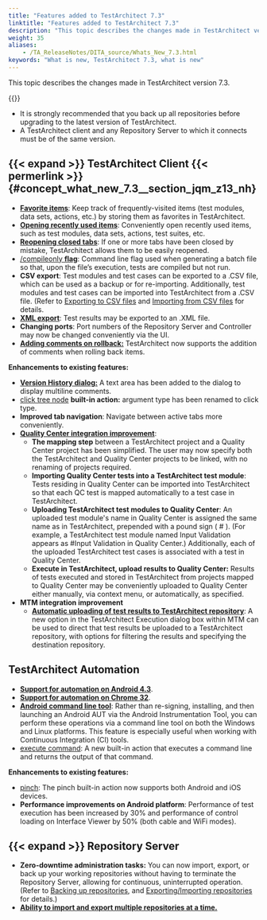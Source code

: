 ```yaml
--- 
title: "Features added to TestArchitect 7.3"
linktitle: "Features added to TestArchitect 7.3"
description: "This topic describes the changes made in TestArchitect version 7.3."
weight: 35
aliases: 
    - /TA_ReleaseNotes/DITA_source/Whats_New_7.3.html
keywords: "What is new, TestArchitect 7.3, what is new"
---
```


This topic describes the changes made in TestArchitect version 7.3.

{{<caution>}}

-   It is strongly recommended that you back up all repositories before upgrading to the latest version of TestArchitect.
-   A TestArchitect client and any Repository Server to which it connects must be of the same version.

## {{< expand >}} TestArchitect Client {{< permerlink >}} {#concept_what_new_7.3__section_jqm_z13_nh} 

-   [**Favorite items**](/user-guide/getting-started/working-with-testarchitect-client/advanced-features-of-testarchitect-client/favorite-items/): Keep track of frequently-visited items \(test modules, data sets, actions, etc.\) by storing them as favorites in TestArchitect.
-   [**Opening recently used items**](/user-guide/getting-started/working-with-testarchitect-client/advanced-features-of-testarchitect-client/opening-recently-used-items): Conveniently open recently used items, such as test modules, data sets, actions, test suites, etc.
-   [**Reopening closed tabs**](/user-guide/getting-started/working-with-testarchitect-client/advanced-features-of-testarchitect-client/recovering-closed-tabs): If one or more tabs have been closed by mistake, TestArchitect allows them to be easily reopened.
-   [/compileonly **flag**](/user-guide/test-execution/methods-of-test-execution/executing-tests-from-the-command-line-interface/): Command line flag used when generating a batch file so that, upon the file’s execution, tests are compiled but not run.
-   **CSV export**: Test modules and test cases can be exported to a .CSV file, which can be used as a backup or for re-importing. Additionally, test modules and test cases can be imported into TestArchitect from a .CSV file. \(Refer to [Exporting to CSV files](/user-guide/tests/exporting-and-importing-tests/exporting-to-csv-files/) and [Importing from CSV files](/user-guide/tests/exporting-and-importing-tests/importing-from-csv-files/) for details.
-   [**XML export**](/user-guide/working-with-test-results/exporting-test-results/exporting-test-results-to-xml): Test results may be exported to an .XML file.
-   **Changing ports**: Port numbers of the Repository Server and Controller may now be changed conveniently via the UI.
-   [**Adding comments on rollback:**](/user-guide/projects-and-project-items/project-items/revision-control/revision-history/revision-rollback) TestArchitect now supports the addition of comments when rolling back items.


**Enhancements to existing features:**

-   [**Version History dialog:**](/user-guide/projects-and-project-items/project-items/revision-control/revision-history/) A text area has been added to the dialog to display multiline comments.
-   [click tree node](/automation-guide/action-based-testing-language/built-in-actions/user-interface-actions/tree-view/click-tree-node) **built-in action:** argument type has been renamed to click type.
-   **Improved tab navigation**: Navigate between active tabs more conveniently.
-   [**Quality Center integration improvement**](/user-guide/integration-with-third-party-tools/hp-quality-center/):
    -   **The mapping step** between a TestArchitect project and a Quality Center project has been simplified. The user may now specify both the TestArchitect and Quality Center projects to be linked, with no renaming of projects required.
    -   **Importing Quality Center tests into a TestArchitect test module**: Tests residing in Quality Center can be imported into TestArchitect so that each QC test is mapped automatically to a test case in TestArchitect.
    -   **Uploading TestArchitect test modules to Quality Center**: An uploaded test module's name in Quality Center is assigned the same name as in TestArchitect, prepended with a pound sign \( \# \). \(For example, a TestArchitect test module named Input Validation appears as \#Input Validation in Quality Center.\) Additionally, each of the uploaded TestArchitect test cases is associated with a test in Quality Center.
    -   **Execute in TestArchitect, upload results to Quality Center:** Results of tests executed and stored in TestArchitect from projects mapped to Quality Center may be conveniently uploaded to Quality Center either manually, via context menu, or automatically, as specified.
-   **MTM integration improvement**
    -   [**Automatic uploading of test results to TestArchitect repository**](/user-guide/integration-with-third-party-tools/tfs-integration/on-premises-tfs-environment-configuration/running-tests-under-on-premises-tfs/running-ta-tests-from-mtm): A new option in the TestArchitect Execution dialog box within MTM can be used to direct that test results be uploaded to a TestArchitect repository, with options for filtering the results and specifying the destination repository.

## TestArchitect Automation

-   [**Support for automation on Android 4.3**](/automation-guide/application-testing/mobile-testing/testing-mobile-applications/android-automation/).
-   [**Support for automation on Chrome 32**](/automation-guide/application-testing/testing-web-and-ria-applications/testing-web-applications/).
-   [**Android command line tool**](/automation-guide/application-testing/mobile-testing/testing-mobile-applications/android-automation/android-command-line-tool/): Rather than re-signing, installing, and then launching an Android AUT via the Android Instrumentation Tool, you can perform these operations via a command line tool on both the Windows and Linux platforms. This feature is especially useful when working with Continuous Integration \(CI\) tools.
-   [execute command](/automation-guide/action-based-testing-language/built-in-actions/system-actions/command-line/execute-command): A new built-in action that executes a command line and returns the output of that command.

**Enhancements to existing features:**

-   [pinch](/automation-guide/action-based-testing-language/built-in-actions/system-actions/device/pinch): The pinch built-in action now supports both Android and iOS devices.
-   **Performance improvements on Android platform**: Performance of test execution has been increased by 30% and performance of control loading on Interface Viewer by 50% \(both cable and WiFi modes\).

## {{< expand >}} Repository Server

-   **Zero-downtime administration tasks:** You can now import, export, or back up your working repositories without having to terminate the Repository Server, allowing for continuous, uninterrupted operation. \(Refer to [Backing up repositories](/administration-guide/repository-server-management/backing-up-repositories), and [Exporting/Importing repositories](/administration-guide/repository-server-management/exporting-importing-repositories/) for details.\)
-   [**Ability to import and export multiple repositories at a time.**](/administration-guide/repository-server-management/exporting-importing-repositories/)




